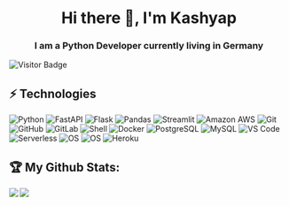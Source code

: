 <h1 align="center"> Hi there 👋, I'm Kashyap </h1>
<h3 align="center"> I am a Python Developer currently living in Germany </h3>

![Visitor Badge](https://visitor-badge.laobi.icu/badge?page_id=kashyapm94)

## ⚡ Technologies
  ![Python](https://img.shields.io/badge/-Python-8fcfd1?style=plastic&logo=Python)
  ![FastAPI](https://img.shields.io/badge/-FastAPI-teal?style=plastic&logo=fastapi&logoColor=white)
  ![Flask](https://img.shields.io/badge/-Flask-teal?style=plastic&logo=flask&logoColor=white)
  ![Pandas](https://img.shields.io/badge/-Pandas-430098?style=flat-square&logo=pandas)
  ![Streamlit](https://img.shields.io/badge/-Streamlit-black?style=flat-square&logo=streamlit)
  ![Amazon AWS](https://img.shields.io/badge/Amazon%20AWS-232F3E?style=plastic&logo=amazon-aws)
  ![Git](https://img.shields.io/badge/-Git-black?style=plastic&logo=git)
  ![GitHub](https://img.shields.io/badge/-GitHub-181717?style=plastic&logo=github)
  ![GitLab](https://img.shields.io/badge/-GitLab-FCA121?style=plastic&logo=gitlab)
  ![Shell](https://img.shields.io/badge/-Shell-blasck?style=plastic&logo=Shell)
  ![Docker](https://img.shields.io/badge/-Docker-black?style=flat-square&logo=docker)
  ![PostgreSQL](https://img.shields.io/badge/-PostgreSQL-336791?style=plastic&logo=postgresql)
  ![MySQL](https://img.shields.io/badge/-MySQL-black?style=flat-square&logo=mysql)
  ![VS Code](https://img.shields.io/badge/-VS%20Code-007ACC?style=plastic&logo=visual-studio-code)
  ![Serverless](https://img.shields.io/badge/-Serverless-black?style=flat-square&logo=serverless)
  ![OS](https://img.shields.io/badge/-Linux-informational?style=flat-square&logo=linux&logoColor=white)
  ![OS](https://img.shields.io/badge/-Windows-informational?style=flat-square&logo=windows&logoColor=white)
  ![Heroku](https://img.shields.io/badge/-Heroku-430098?style=flat-square&logo=heroku)

## :trophy: My Github Stats:

<!--
![GitHub stats](https://readme-stats-cfgj2cxdy.vercel.app/api?username=kashyapm94&count_private=true&show_icons=true&theme=radical)
![Top Langs](https://readme-stats-cfgj2cxdy.vercel.app/api/top-langs/?username=kashyapm94&theme=radical)
-->
<div>
<a href="https://github-readme-stats.vercel.app/api?username=kashyapm94&theme=radical">
  <img  align="left" src="https://github-readme-stats.vercel.app/api?username=kashyapm94&count_private=true&show_icons=true&theme=radical" />
</a>
<a href="https://github-readme-stats.vercel.app/api/top-langs/?username=kashyapm94&hide=php&theme=radical">
  <img align="left" src="https://github-readme-stats.vercel.app/api/top-langs/?username=kashyapm94&theme=radical" />
</a>
</div>
